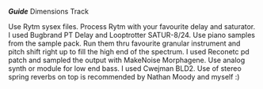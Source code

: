 ***Guide***
Dimensions Track

Use Rytm sysex files. 
Process Rytm with your favourite delay and saturator. I used Bugbrand PT Delay and Looptrotter SATUR-8/24. 
Use piano samples from the sample pack. Run them thru favourite granular instrument and pitch shift right up to fill the high end of the spectrum. I used Reconetc pd patch and sampled the output with MakeNoise Morphagene.
Use analog synth or module for low end bass. I used Cwejman BLD2. Use of stereo spring reverbs on top is recommended by Nathan Moody and myself :) 
